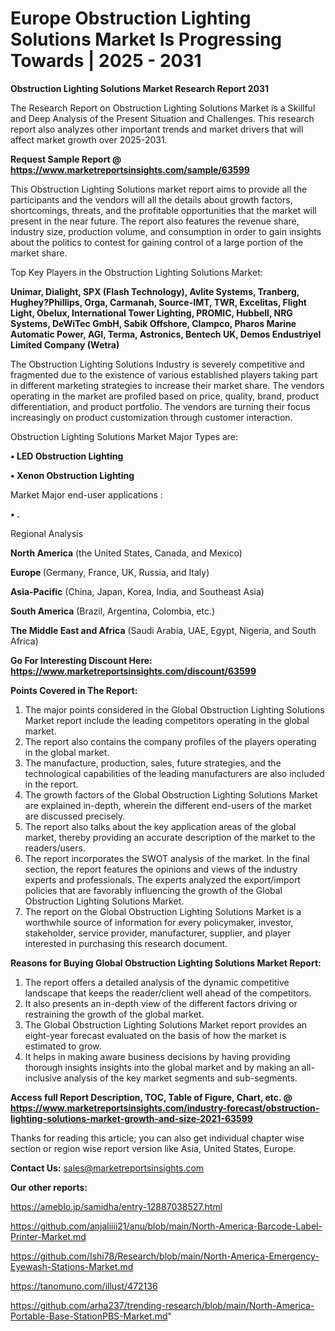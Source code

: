 # Europe Obstruction Lighting Solutions Market Is Progressing Towards | 2025 - 2031

<strong>Obstruction Lighting Solutions Market Research Report 2031</strong>

The Research Report on Obstruction Lighting Solutions Market is a Skillful and Deep Analysis of the Present Situation and Challenges. This research report also analyzes other important trends and market drivers that will affect market growth over 2025-2031.

<strong>Request Sample Report @ <a href=https://www.marketreportsinsights.com/sample/63599>https://www.marketreportsinsights.com/sample/63599</a></strong>

This Obstruction Lighting Solutions market report aims to provide all the participants and the vendors will all the details about growth factors, shortcomings, threats, and the profitable opportunities that the market will present in the near future. The report also features the revenue share, industry size, production volume, and consumption in order to gain insights about the politics to contest for gaining control of a large portion of the market share.

Top Key Players in the Obstruction Lighting Solutions Market:

<strong>Unimar, Dialight, SPX (Flash Technology), Avlite Systems, Tranberg, Hughey?Phillips, Orga, Carmanah, Source-IMT, TWR, Excelitas, Flight Light, Obelux, International Tower Lighting, PROMIC, Hubbell, NRG Systems, DeWiTec GmbH, Sabik Offshore, Clampco, Pharos Marine Automatic Power, AGI, Terma, Astronics, Bentech UK, Demos Endustriyel Limited Company (Wetra)</strong>

The Obstruction Lighting Solutions Industry is severely competitive and fragmented due to the existence of various established players taking part in different marketing strategies to increase their market share. The vendors operating in the market are profiled based on price, quality, brand, product differentiation, and product portfolio. The vendors are turning their focus increasingly on product customization through customer interaction.

Obstruction Lighting Solutions Market Major Types are:

<strong>• LED Obstruction Lighting

• Xenon Obstruction Lighting</strong>

Market Major end-user applications :

<strong>• .</strong>

Regional Analysis

</u><strong><b>North America</b></strong> (the United States, Canada, and Mexico)

<strong><b>Europe </b></strong>(Germany, France, UK, Russia, and Italy)

<strong><b>Asia-Pacific</b></strong> (China, Japan, Korea, India, and Southeast Asia)

<strong><b>South America</b></strong> (Brazil, Argentina, Colombia, etc.)

<strong><b>The Middle East and Africa</b></strong> (Saudi Arabia, UAE, Egypt, Nigeria, and South Africa)

<strong>Go For Interesting Discount Here: <a href=https://www.marketreportsinsights.com/discount/63599>https://www.marketreportsinsights.com/discount/63599</a></strong>

<strong>Points Covered in The Report:</strong>
<ol>
  <li>The major points considered in the Global Obstruction Lighting Solutions Market report include the leading competitors operating in the global market.</li>
  <li>The report also contains the company profiles of the players operating in the global market.</li>
  <li>The manufacture, production, sales, future strategies, and the technological capabilities of the leading manufacturers are also included in the report.</li>
  <li>The growth factors of the Global Obstruction Lighting Solutions Market are explained in-depth, wherein the different end-users of the market are discussed precisely.</li>
  <li>The report also talks about the key application areas of the global market, thereby providing an accurate description of the market to the readers/users.</li>
  <li>The report incorporates the SWOT analysis of the market. In the final section, the report features the opinions and views of the industry experts and professionals. The experts analyzed the export/import policies that are favorably influencing the growth of the Global Obstruction Lighting Solutions Market.</li>
  <li>The report on the Global Obstruction Lighting Solutions Market is a worthwhile source of information for every policymaker, investor, stakeholder, service provider, manufacturer, supplier, and player interested in purchasing this research document.</li>
</ol>
<strong>Reasons for Buying Global Obstruction Lighting Solutions Market Report:</strong>

<ol>
  <li>The report offers a detailed analysis of the dynamic competitive landscape that keeps the reader/client well ahead of the competitors.</li>
  <li>It also presents an in-depth view of the different factors driving or restraining the growth of the global market.</li>
  <li>The Global Obstruction Lighting Solutions Market report provides an eight-year forecast evaluated on the basis of how the market is estimated to grow.</li>
  <li>It helps in making aware business decisions by having providing thorough insights insights into the global market and by making an all-inclusive analysis of the key market segments and sub-segments.</li>
</ol>
<strong>Access full Report Description, TOC, Table of Figure, Chart, etc. @ <a href=https://www.marketreportsinsights.com/industry-forecast/obstruction-lighting-solutions-market-growth-and-size-2021-63599>https://www.marketreportsinsights.com/industry-forecast/obstruction-lighting-solutions-market-growth-and-size-2021-63599</a></strong>


Thanks for reading this article; you can also get individual chapter wise section or region wise report version like Asia, United States, Europe.

<strong>Contact Us:</strong>
sales@marketreportsinsights.com

<strong>Our other reports:</strong>

<a href=https://ameblo.jp/samidha/entry-12887038527.html>https://ameblo.jp/samidha/entry-12887038527.html</a>

<a href=https://github.com/anjaliiii21/anu/blob/main/North-America-Barcode-Label-Printer-Market.md>https://github.com/anjaliiii21/anu/blob/main/North-America-Barcode-Label-Printer-Market.md</a>

<a href=https://github.com/Ishi78/Research/blob/main/North-America-Emergency-Eyewash-Stations-Market.md>https://github.com/Ishi78/Research/blob/main/North-America-Emergency-Eyewash-Stations-Market.md</a>

<a href=https://tanomuno.com/illust/472136>https://tanomuno.com/illust/472136</a>

<a href=https://github.com/arha237/trending-research/blob/main/North-America-Portable-Base-StationPBS-Market.md>https://github.com/arha237/trending-research/blob/main/North-America-Portable-Base-StationPBS-Market.md</a>"
